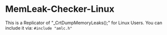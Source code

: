# MemLeak-Checker-Linux
This is a Replicator of "_CrtDumpMemoryLeaks();" for Linux Users.
You can include it via:
``#include "amlc.h"``
